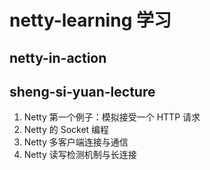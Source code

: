 # netty-learning 学习

## netty-in-action

## sheng-si-yuan-lecture

1. Netty 第一个例子：模拟接受一个 HTTP 请求
2. Netty 的 Socket 编程
3. Netty 多客户端连接与通信
4. Netty 读写检测机制与长连接
